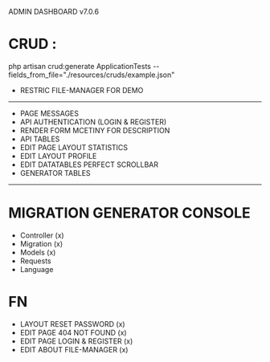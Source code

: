 ADMIN DASHBOARD v7.0.6

# CRUD :
php artisan crud:generate ApplicationTests --fields_from_file="./resources/cruds/example.json"

- RESTRIC FILE-MANAGER FOR DEMO

<hr>

- PAGE MESSAGES
- API AUTHENTICATION (LOGIN & REGISTER)
- RENDER FORM MCETINY FOR DESCRIPTION
- API TABLES
- EDIT PAGE LAYOUT STATISTICS
- EDIT LAYOUT PROFILE
- EDIT DATATABLES PERFECT SCROLLBAR
- GENERATOR TABLES

<hr>

# MIGRATION GENERATOR CONSOLE
  - Controller        (x)
  - Migration         (x)
  - Models            (x)
  - Requests
  - Language

# FN
  - LAYOUT RESET PASSWORD (x)
  - EDIT PAGE 404 NOT FOUND (x)
  - EDIT PAGE LOGIN & REGISTER (x)
  - EDIT ABOUT FILE-MANAGER (x)
